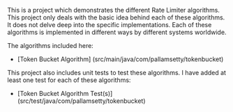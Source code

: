 This is a project which demonstrates the different Rate Limiter algorithms. This project only deals with the basic idea behind each of these algorithms. It does not delve deep into the specific implementations. Each of these algorithms is implemented in different ways by different systems worldwide.

The algorithms included here:
- [Token Bucket Algorithm] (src/main/java/com/pallamsetty/tokenbucket)

This project also includes unit tests to test these algorithms. I have added at least one test for each of these algorithms:
- [Token Bucket Algorithm Test(s)] (src/test/java/com/pallamsetty/tokenbucket)
